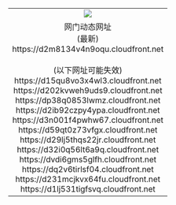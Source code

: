 ﻿<table>
  <tr></tr>
  <tr><td colspan=2 align=center><img src="https://d2m8134v4n9oqu.cloudfront.net/Up/oGate.jpg" /></td></tr>
  <tr><td colspan=2 align=center>网门动态网址<br/>(最新)
<br>https://d2m8134v4n9oqu.cloudfront.net
<br/><br/>(以下网址可能失效)
<br>https://d15qu8vo3x4wl3.cloudfront.net
<br>https://d202kvweh9uds9.cloudfront.net
<br>https://dp38q0853lwmz.cloudfront.net
<br>https://d2ib92czpy4ypa.cloudfront.net
<br>https://d3n001f4pwhw67.cloudfront.net
<br>https://d59qt0z73vfgx.cloudfront.net
<br>https://d29lj5thqs22jr.cloudfront.net
<br>https://d32i0q56lt6a9q.cloudfront.net
<br>https://dvdi6gms5glfh.cloudfront.net
<br>https://dq2v6tirlsf04.cloudfront.net
<br>https://d231mcjkvx64fu.cloudfront.net
<br>https://d1lj531tigfsvq.cloudfront.net
    </td>
  </tr>
</table>
